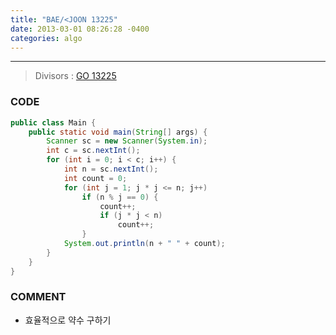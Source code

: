 ```yaml
---
title: "BAE/<JOON 13225"
date: 2013-03-01 08:26:28 -0400
categories: algo
---
```

---

> Divisors : [GO 13225]

### CODE

```java
public class Main {
	public static void main(String[] args) {
		Scanner sc = new Scanner(System.in);
		int c = sc.nextInt();
		for (int i = 0; i < c; i++) {
			int n = sc.nextInt();
			int count = 0;
			for (int j = 1; j * j <= n; j++)
				if (n % j == 0) {
					count++;
					if (j * j < n)
						count++;
				}
			System.out.println(n + " " + count);
		}
	}
}
```
### COMMENT
* 효율적으로 약수 구하기

[GO 13225]: https://www.acmicpc.net/problem/13225
